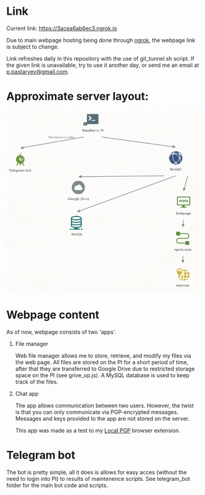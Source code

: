 # Link

Current link: https://3acea6ab6ec3.ngrok.io 

Due to main webpage hosting being done through [ngrok](https://ngrok.com/), the webpage link is subject to change.

Link refreshes daily in this repository with the use of git_tunnel.sh script. If the given link is unavailable, try to use it another day, or send me an email at p.pastaryev@gmail.com.

# Approximate server layout:

![Layout](layout.png)


# Webpage content

As of now, webpage consists of two 'apps'.

1. File manager

	Web file manager allows me to store, retrieve, and modify my files via the web page. All files are stored on the PI for a short period of time, after that they are transferred to Google Drive due to restricted storage space on the PI (see grive_op.js). A MySQL database is used to keep track of the files.

2. Chat app

	The app allows communication between two users. However, the twist is that you can only communicate via PGP-encrypted messages. Messages and keys provided to the app are not stored on the server.

	This app was made as a test to my [Local PGP](https://github.com/x0th/Local-PGP) browser extension.

# Telegram bot

The bot is pretty simple, all it does is allows for easy acces (without the need to login into PI) to results of maintenence scripts. See telegram_bot folder for the main bot code and scripts.